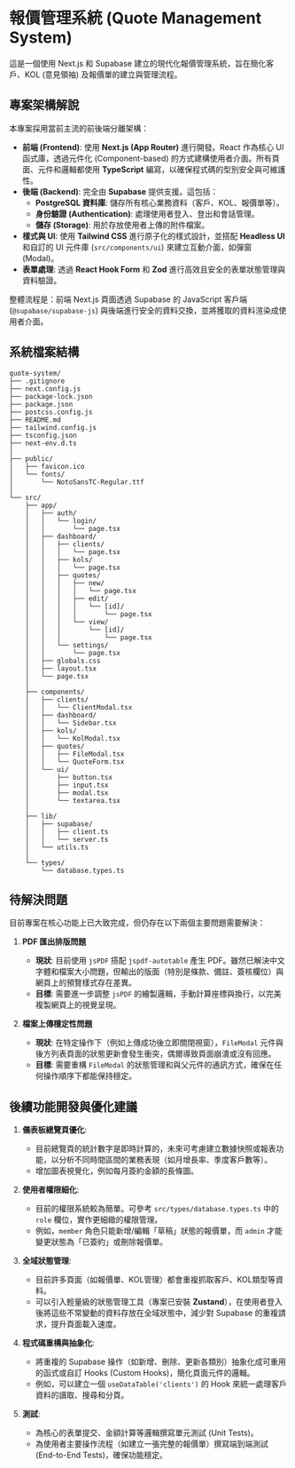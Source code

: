 # 報價管理系統 (Quote Management System)

這是一個使用 Next.js 和 Supabase 建立的現代化報價管理系統，旨在簡化客戶、KOL (意見領袖) 及報價單的建立與管理流程。

## 專案架構解說

本專案採用當前主流的前後端分離架構：

* **前端 (Frontend)**: 使用 **Next.js (App Router)** 進行開發。React 作為核心 UI 函式庫，透過元件化 (Component-based) 的方式建構使用者介面。所有頁面、元件和邏輯都使用 **TypeScript** 編寫，以確保程式碼的型別安全與可維護性。
* **後端 (Backend)**: 完全由 **Supabase** 提供支援。這包括：
    * **PostgreSQL 資料庫**: 儲存所有核心業務資料（客戶、KOL、報價單等）。
    * **身份驗證 (Authentication)**: 處理使用者登入、登出和會話管理。
    * **儲存 (Storage)**: 用於存放使用者上傳的附件檔案。
* **樣式與 UI**: 使用 **Tailwind CSS** 進行原子化的樣式設計，並搭配 **Headless UI** 和自訂的 UI 元件庫 (`src/components/ui`) 來建立互動介面，如彈窗 (Modal)。
* **表單處理**: 透過 **React Hook Form** 和 **Zod** 進行高效且安全的表單狀態管理與資料驗證。

整體流程是：前端 Next.js 頁面透過 Supabase 的 JavaScript 客戶端 (`@supabase/supabase-js`) 與後端進行安全的資料交換，並將獲取的資料渲染成使用者介面。

## 系統檔案結構

```
quote-system/
├── .gitignore
├── next.config.js
├── package-lock.json
├── package.json
├── postcss.config.js
├── README.md
├── tailwind.config.js
├── tsconfig.json
├── next-env.d.ts
│
├── public/
│   ├── favicon.ico
│   └── fonts/
│       └── NotoSansTC-Regular.ttf
│
└── src/
    ├── app/
    │   ├── auth/
    │   │   └── login/
    │   │       └── page.tsx
    │   ├── dashboard/
    │   │   ├── clients/
    │   │   │   └── page.tsx
    │   │   ├── kols/
    │   │   │   └── page.tsx
    │   │   ├── quotes/
    │   │   │   ├── new/
    │   │   │   │   └── page.tsx
    │   │   │   ├── edit/
    │   │   │   │   └── [id]/
    │   │   │   │       └── page.tsx
    │   │   │   └── view/
    │   │   │       └── [id]/
    │   │   │           └── page.tsx
    │   │   └── settings/
    │   │       └── page.tsx
    │   ├── globals.css
    │   ├── layout.tsx
    │   └── page.tsx
    │
    ├── components/
    │   ├── clients/
    │   │   └── ClientModal.tsx
    │   ├── dashboard/
    │   │   └── Sidebar.tsx
    │   ├── kols/
    │   │   └── KolModal.tsx
    │   ├── quotes/
    │   │   ├── FileModal.tsx
    │   │   └── QuoteForm.tsx
    │   └── ui/
    │       ├── button.tsx
    │       ├── input.tsx
    │       ├── modal.tsx
    │       └── textarea.tsx
    │
    ├── lib/
    │   ├── supabase/
    │   │   ├── client.ts
    │   │   └── server.ts
    │   └── utils.ts
    │
    └── types/
        └── database.types.ts
```

## 待解決問題

目前專案在核心功能上已大致完成，但仍存在以下兩個主要問題需要解決：

1.  **PDF 匯出排版問題**
    * **現狀**: 目前使用 `jsPDF` 搭配 `jspdf-autotable` 產生 PDF。雖然已解決中文字體和檔案大小問題，但輸出的版面（特別是條款、備註、簽核欄位）與網頁上的預覽樣式存在差異。
    * **目標**: 需要進一步調整 `jsPDF` 的繪製邏輯，手動計算座標與換行，以完美複製網頁上的視覺呈現。

2.  **檔案上傳穩定性問題**
    * **現狀**: 在特定操作下（例如上傳成功後立即關閉視窗），`FileModal` 元件與後方列表頁面的狀態更新會發生衝突，偶爾導致頁面崩潰或沒有回應。
    * **目標**: 需要重構 `FileModal` 的狀態管理和與父元件的通訊方式，確保在任何操作順序下都能保持穩定。

## 後續功能開發與優化建議

1.  **儀表板總覽頁優化**:
    * 目前總覽頁的統計數字是即時計算的，未來可考慮建立數據快照或報表功能，以分析不同時間區間的業務表現（如月增長率、季度客戶數等）。
    * 增加圖表視覺化，例如每月簽約金額的長條圖。

2.  **使用者權限細化**:
    * 目前的權限系統較為簡單。可參考 `src/types/database.types.ts` 中的 `role` 欄位，實作更細緻的權限管理。
    * 例如，`member` 角色只能新增/編輯「草稿」狀態的報價單，而 `admin` 才能變更狀態為「已簽約」或刪除報價單。

3.  **全域狀態管理**:
    * 目前許多頁面（如報價單、KOL管理）都會重複抓取客戶、KOL類型等資料。
    * 可以引入輕量級的狀態管理工具（專案已安裝 **Zustand**），在使用者登入後將這些不常變動的資料存放在全域狀態中，減少對 Supabase 的重複請求，提升頁面載入速度。

4.  **程式碼重構與抽象化**:
    * 將重複的 Supabase 操作（如新增、刪除、更新各類別）抽象化成可重用的函式或自訂 Hooks (Custom Hooks)，簡化頁面元件的邏輯。
    * 例如，可以建立一個 `useDataTable('clients')` 的 Hook 來統一處理客戶資料的讀取、搜尋和分頁。

5.  **測試**:
    * 為核心的表單提交、金額計算等邏輯撰寫單元測試 (Unit Tests)。
    * 為使用者主要操作流程（如建立一張完整的報價單）撰寫端到端測試 (End-to-End Tests)，確保功能穩定。